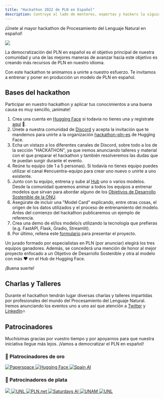 ```yaml
---
title: "Hackathon 2022 de PLN en Español"
description: Contruye al lado de mentores, expertas y hackers la siguiente generación de modelos de Procesamiento del Lenguaje Natural
---
```


¡Únete al mayor hackathon de Procesamiento del Lenguaje Natural en español!

<div class="flex justify-center">
    <img src='https://github.com/somosnlp/assets/raw/main/images/hackathon_pln_es_3.png' />
</div>

La democratización del PLN en español es el objetivo principal de nuestra comunidad y una de las mejores maneras de avanzar hacia este objetivo es creando más recursos de PLN en nuestro idioma.

Con este hackathon te animamos a unirte a nuestro esfuerzo. Te invitamos a entrenar y poner en producción un modelo de PLN en español.

## Bases del hackathon

Participar en nuestro hackathon y aplicar tus conocimientos a una buena causa es muy sencillo, ¡anímate!

1. Crea una cuenta en [Hugging Face](https://huggingface.co/join) si todavía no tienes una y regístrate [aquí](https://hackathon-pln-es.eventbrite.com/?aff=website) 🚀.
2. Únete a nuestra comunidad de [Discord](https://discord.gg/u2wWMHsc) y acepta la invitación que te mandemos para unirte a la organización [hackathon-pln-es](https://huggingface.co/hackathon-pln-es) de Hugging Face.
3. Echa un vistazo a los diferentes canales de Discord, sobre todo a los de la sección "HACKATHON", ya que iremos anunciando talleres y material con el que preparar el hackathon y también resolveremos las dudas que te puedan surgir durante el evento.
4. Reúne tu equipo (de 1 a 5 personas). Si todavía no tienes equipo puedes utilizar el canal #encuentra-equipo para crear uno nuevo o unirte a uno existente.
5. Junto con tu equipo, entrena y sube al [Hub](https://huggingface.co/models) uno o varios modelos. Desde la comunidad queremos animar a todos los equipos a entrenar modelos que sirvan para abordar alguno de los [Objetivos de Desarrollo Sostenible de la ONU](https://www.un.org/sustainabledevelopment/es/objetivos-de-desarrollo-sostenible/).
6. Asegúrate de incluir una "Model Card" explicando, entre otras cosas, el origen de los datos utilizados y el proceso de entrenamiento del modelo. Antes del comienzo del hackathon publicaremos un ejemplo de referencia.
7. Crea una demo de el/los modelo/s utilizando la tecnología que prefieras (e.g. FastAPI, Flask, Gradio, Streamlit).
8. Por último, rellena este [formulario](./hackathon_wip) para presentar el proyecto.

Un jurado formado por especialistas en PLN (por anunciar) elegirá los tres equipos ganadores. Además, se concederá una mención de honor al mejor proyecto enfocado a un Objetivo de Desarrollo Sostenible y otra al modelo con más ❤️ en el Hub de Hugging Face.

¡Buena suerte!

## Charlas y Talleres

Durante el hackathon tendrán lugar diversas charlas y talleres impartidas por profesionales del mundo del Procesamiento del Lenguaje Natural. Iremos anunciando los eventos uno a uno así que atención a [Twitter](https://twitter.com/somosnlp_) y [LinkedIn](https://www.linkedin.com/company/somosnlp)🔥

<HackathonList />

## Patrocinadores

Muchísimas gracias por vuestro tiempo y por apoyarnos para que nuestra iniciativa llegue más lejos. ¡Vamos a democratizar el PLN en español!

### 🥇 Platrocinadores de oro

<div class="auto-rows-fr grid gap-x-16 place-items-center lg:grid-cols-3">
    <a href="https://www.paperspace.com/">
        <img class="w-screen" src='https://somosnlp.github.io/assets/images/logo_paperspace_black.svg' alt="Paperspace"/>
    </a>
    <a href="https://huggingface.co/">
        <img class="w-screen" src='https://somosnlp.github.io/assets/images/logo_HuggingFace.svg' alt="Hugging Face"/>  
    </a>
    <a href="https://www.spain-ai.com/">
        <img class="w-screen" src="https://somosnlp.github.io/assets/images/logo_SpainAI_black.png" alt="Spain AI"/>  
    </a>
</div>

### 🥈 Patrocinadores de plata

<div class="auto-rows-fr grid gap-x-16 place-items-center lg:grid-cols-3">
    <a href="https://ibidat.es/">
        <img class="w-screen" src='https://somosnlp.github.io/assets/images/logo_IBiDat.png' />
    </a>
    <a href="https://www.narrativa.com/">
        <img class="w-screen" src="https://somosnlp.github.io/assets/images/logo_Narrativa.png" alt="UNL"/>
    </a>
    <a href="https://gplsi.dlsi.ua.es/pln/">
        <img class="w-screen" src='https://somosnlp.github.io/assets/images/logo_PLNnet.svg' alt="PLN.net" />
    </a>
    <a href="https://saturdays.ai/">
        <img class="w-screen" src="https://somosnlp.github.io/assets/images/logo_SaturdaysAI.png" alt="Saturdays AI"/>
    </a>
    <a href="https://www.unam.mx/">
        <img class="w-screen" src="https://somosnlp.github.io/assets/images/logo_UNAM_dark.png" alt="UNAM"/>
    </a>
    <a href="https://www.unl.edu.ec/">
        <img class="w-screen" src="https://somosnlp.github.io/assets/images/logo_UNL_square.png" alt="UNL"/>
    </a>
</div>
